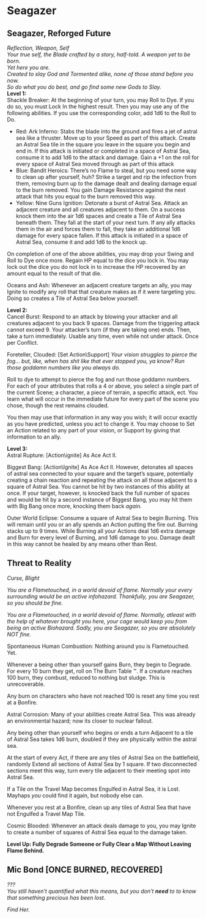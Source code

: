 # Seagazer

## Seagazer, Reforged Future

*Reflection, Weapon, Self*  
*Your true self, the Blade crafted by a story, half-told. A weapon yet to be born.*  
*Yet here you are.*  
*Created to slay God and Tormented alike, none of those stand before you now.*  
*So do what you do best, and go find some new Gods to Slay.*  
**Level 1:**  
Shackle Breaker: At the beginning of your turn, you may Roll to Dye. If you do so, you must Lock In the highest result. Then you may use any of the following abilities. If you use the corresponding color, add 1d6 to the Roll to Do.

* Red: Ark Inferno: Stabs the blade into the ground and fires a jet of astral sea like a thruster. Move up to your Speed as part of this attack. Create an Astral Sea tile in the square you leave in the square you begin and end in. If this attack is initiated or completed in a space of Astral Sea, consume it to add 1d6 to the attack and damage. Gain a \+1 on the roll for every space of Astral Sea moved through as part of this attack   
* Blue: Bandit Heroics: There’s no Flame to steal, but you need some way to clean up after yourself, huh? Strike a target and rip the infection from them, removing burn up to the damage dealt and dealing damage equal to the burn removed. You gain Damage Resistance against the next attack that hits you equal to the burn removed this way.  
* Yellow: Nine Guns Ignition: Detonate a burst of Astral Sea. Attack an adjacent creature and all creatures adjacent to them. On a success knock them into the air 1d6 spaces and create a Tile of Astral Sea beneath them. They fall at the start of your next turn. If any ally attacks them in the air and forces them to fall, they take an additional 1d6 damage for every space fallen. If this attack is initiated in a space of Astral Sea, consume it and add 1d6 to the knock up.

On completion of one of the above abilities, you may drop your Swing and Roll to Dye once more. Regain HP equal to the dice you lock in. You may lock out the dice you do not lock in to increase the HP recovered by an amount equal to the result of that die.

Oceans and Ash: Whenever an adjacent creature targets an ally, you may Ignite to modify any roll that that creature makes as if it were targeting you. Doing so creates a Tile of Astral Sea below yourself.

**Level 2:**  
Cancel Burst: Respond to an attack by blowing your attacker and all creatures adjacent to you back 9 spaces. Damage from the triggering attack cannot exceed 9\. Your attacker’s turn (if they are taking one) ends. Then, take a turn immediately. Usable any time, even while not under attack. Once per Conflict. 

Foreteller, Clouded: \[Set Action\\Support\] *Your vision struggles to pierce the fog… but, like, when has shit like that ever stopped you, ya know? Run those goddamn numbers like you always do.*

Roll to dye to attempt to pierce the fog and run those goddamn numbers. For each of your attributes that rolls a 4 or above, you select a single part of the current Scene; a character, a piece of terrain, a specific attack, ect. You learn what will occur in the immediate future for every part of the scene you chose, though the rest remains clouded.

You then may use that information in any way you wish; it will occur exactly as you have predicted, unless you act to change it. You may choose to Set an Action related to any part of your vision, or Support by giving that information to an ally.

**Level 3:**  
Astral Rupture: \[Action\\ignite\] As Ace Act II.

Biggest Bang: \[Action\\Ignite\] As Ace Act II. However, detonates all spaces of astral sea connected to your square and the target’s square, potentially creating a chain reaction and repeating the attack on all those adjacent to a square of Astral Sea. You cannot be hit by two instances of this ability at once. If your target, however, is knocked back the full number of spaces and would be hit by a second instance of Biggest Bang, you may hit them with Big Bang once more, knocking them back *again*. 

Outer World Eclipse: Consume a square of Astral Sea to begin Burning. This will remain until you or an ally spends an Action putting the fire out. Burning stacks up to 9 times. While Burning all your Actions deal 1d6 extra damage and Burn for every level of Burning, and 1d6 damage to you. Damage dealt in this way cannot be healed by any means other than Rest.

## Threat to Reality

*Curse, Blight*

*You are a Flametouched, in a world devoid of flame. Normally your every surrounding would be an active infohazard. Thankfully, you are Seagazer, so you should be fine.*

*You are a Flametouched, in a world devoid of flame. Normally, atleast with the help of whatever brought you here, your cage would keep you from being an active Biohazard. Sadly, you are Seagazer, so you are absolutely NOT fine.*

Spontaneous Human Combustion: Nothing around you is Flametouched. Yet.

Whenever a being other than yourself gains Burn, they begin to Degrade. For every 10 burn they get, roll on The Burn Table ™. If a creature reaches 100 burn, they combust, reduced to nothing but sludge. This is unrecoverable.

Any burn on characters who have not reached 100 is reset any time you rest at a Bonfire.

Astral Corrosion: Many of your abilities create Astral Sea. This was already an environmental hazard; now its closer to nuclear fallout.

Any being other than yourself who begins or ends a turn Adjacent to a tile of Astral Sea takes 1d6 burn, doubled if they are physically within the astral sea.

At the start of every Act, if there are any tiles of Astral Sea on the battlefield, randomly Extend all sections of Astral Sea by 1 square. If two disconnected sections meet this way, turn every tile adjacent to their meeting spot into Astral Sea.

If a Tile on the Travel Map becomes Engulfed in Astral Sea, it is Lost. Mayhaps *you* could find it again, but nobody else can.

Whenever you rest at a Bonfire, clean up any tiles of Astral Sea that have not Engulfed a Travel Map Tile.

Cosmic Blooded: Whenever an attack deals damage to you, you may Ignite to create a number of squares of Astral Sea equal to the damage taken.

**Level Up: Fully Degrade Someone or Fully Clear a Map Without Leaving Flame Behind.**

## Mic Bond \[ONCE BURNED, RECOVERED\]

*???*  
*You still haven’t quantified what this means, but you don’t **need** to to know that something precious has been lost.*

*Find Her.*  
